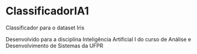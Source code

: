 ﻿# ClassificadorIA1

Classificador para o dataset Iris

Desenvolvido para a disciplina Inteligência Artificial I do curso de Análise e Desenvolvimento de Sistemas da UFPR
